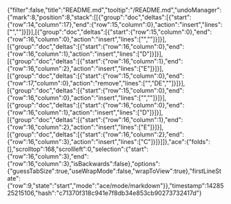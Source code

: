 {"filter":false,"title":"README.md","tooltip":"/README.md","undoManager":{"mark":8,"position":8,"stack":[[{"group":"doc","deltas":[{"start":{"row":14,"column":17},"end":{"row":15,"column":0},"action":"insert","lines":["",""]}]}],[{"group":"doc","deltas":[{"start":{"row":15,"column":0},"end":{"row":16,"column":0},"action":"insert","lines":["",""]}]}],[{"group":"doc","deltas":[{"start":{"row":16,"column":0},"end":{"row":16,"column":1},"action":"insert","lines":["D"]}]}],[{"group":"doc","deltas":[{"start":{"row":16,"column":1},"end":{"row":16,"column":2},"action":"insert","lines":["E"]}]}],[{"group":"doc","deltas":[{"start":{"row":15,"column":0},"end":{"row":17,"column":0},"action":"remove","lines":["","DE",""]}]}],[{"group":"doc","deltas":[{"start":{"row":15,"column":0},"end":{"row":16,"column":0},"action":"insert","lines":["",""]}]}],[{"group":"doc","deltas":[{"start":{"row":16,"column":0},"end":{"row":16,"column":1},"action":"insert","lines":["D"]}]}],[{"group":"doc","deltas":[{"start":{"row":16,"column":1},"end":{"row":16,"column":2},"action":"insert","lines":["E"]}]}],[{"group":"doc","deltas":[{"start":{"row":16,"column":2},"end":{"row":16,"column":3},"action":"insert","lines":["C"]}]}]]},"ace":{"folds":[],"scrolltop":168,"scrollleft":0,"selection":{"start":{"row":16,"column":3},"end":{"row":16,"column":3},"isBackwards":false},"options":{"guessTabSize":true,"useWrapMode":false,"wrapToView":true},"firstLineState":{"row":9,"state":"start","mode":"ace/mode/markdown"}},"timestamp":1428525215106,"hash":"c71370f318c941e7f8db34e853cb90273732417d"}